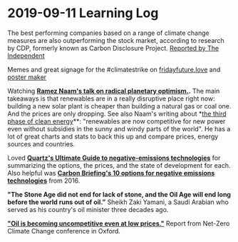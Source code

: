 # 2019-09-11 Learning Log

The best performing companies based on a range of climate change measures are also outperforming the stock market, according to research by CDP, formerly known as Carbon Disclosure Project. [Reported by The Independent](https://www.independent.co.uk/news/business/news/climate-change-companies-stock-market-share-price-davos-wef-summit-research-a8740811.html) 

Memes and great signage for the #climatestrike on [fridayfuture.love](https://fridayfuture.love/) and [poster maker](https://poster.globalclimatestrike.net/) 

Watching **[Ramez Naam's talk on radical planetary optimism.](http://rameznaam.com/).** The main takeaways is that renewables are in a really disruptive place right now: building a new solar plant is cheaper than building a natural gas or coal one. And the prices are only dropping. See also Naam's writing about *[the third phase of clean energy](http://rameznaam.com/2019/04/02/the-third-phase-of-clean-energy-will-be-the-most-disruptive-yet/)**: "renewables are now competitive for new power even without subsidies in the sunny and windy parts of the world". He has a lot of great charts and stats to back this up and compare prices, energy sources and countries. 

Loved **[Quartz's Ultimate Guide to negative-emissions technologies](https://qz.com/1416481/the-ultimate-guide-to-negative-emission-technologies/)** for summarizing the options, the prices, and the state of development for each. Also helpful was **[Carbon Briefing's 10 options for negative emissions technologies](https://www.carbonbrief.org/explainer-10-ways-negative-emissions-could-slow-climate-change)** from 2016.  

**"The Stone Age did not end for lack of stone, and the Oil Age will end long before the world runs out of oil.”** Sheikh Zaki Yamani, a Saudi Arabian who served as his country's oil minister three decades ago.

**["Oil is becoming uncompetitive even at low prices."](https://www.carbonbrief.org/highlights-the-net-zero-climate-change-conference-oxford)** Report from Net-Zero Climate Change conference in Oxford.  